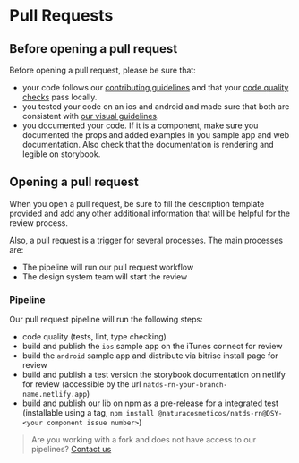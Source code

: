 # Pull Requests

## Before opening a pull request

Before opening a pull request, please be sure that:

- your code follows our [contributing guidelines](./ContributionGuidelines.md) and that your [code quality checks](./CodeQuality.md) pass locally.
- you tested your code on an ios and android and made sure that both are consistent with [our visual guidelines](https://zeroheight.com/08f80f4e1/v/latest/p/46291e-about).
- you documented your code. If it is a component, make sure you documented the props and added examples in you sample app and web documentation. Also check that the documentation is rendering and legible on storybook.

## Opening a pull request

When you open a pull request, be sure to fill the description template provided and add any other additional information that will be helpful for the review process.

Also, a pull request is a trigger for several processes.
The main processes are:

- The pipeline will run our pull request workflow
- The design system team will start the review

### Pipeline

Our pull request pipeline will run the following steps:

- code quality (tests, lint, type checking)
- build and publish the `ios` sample app on the iTunes connect for review
- build the `android` sample app and distribute via bitrise install page for review
- build and publish a test version the storybook documentation on netlify for review (accessible by the url `natds-rn-your-branch-name.netlify.app`)
- build and publish our lib on npm as a pre-release for a integrated test (installable using a tag, `npm install @naturacosmeticos/natds-rn@DSY-<your component issue number>`)

> Are you working with a fork and does not have access to our pipelines?
> [Contact us](https://github.com/natura-cosmeticos/natds-rn/issues)
